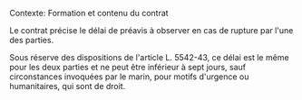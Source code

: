 Contexte: Formation et contenu du contrat

Le contrat précise le délai de préavis à observer en cas de rupture par l'une des parties.

Sous réserve des dispositions de l'article L. 5542-43, ce délai est le même pour les deux parties et ne peut être inférieur à sept jours, sauf circonstances invoquées par le marin, pour motifs d'urgence ou humanitaires, qui sont de droit.